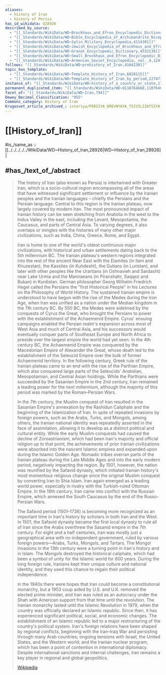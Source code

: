 ```yaml
---
aliases:
  - history of Iran
  - history of Persia
has_id_wikidata: Q28926
described_by_source:
  - "[[_Standards/WikiData/WD~Brockhaus_and_Efron_Encyclopedic_Dictionary,602358]]"
  - "[[_Standards/WikiData/WD~Bible_Encyclopedia_of_Archimandrite_Nicephorus,4086271]]"
  - "[[_Standards/WikiData/WD~Sytin_Military_Encyclopedia,4114391]]"
  - "[[_Standards/WikiData/WD~Jewish_Encyclopedia_of_Brockhaus_and_Efron,4173137]]"
  - "[[_Standards/WikiData/WD~Granat_Encyclopedic_Dictionary,4532138]]"
  - "[[_Standards/WikiData/WD~Small_Brockhaus_and_Efron_Encyclopedic_Dictionary,19180675]]"
  - "[[_Standards/WikiData/WD~Armenian_Soviet_Encyclopedia,_vol._4,124737630]]"
follows: "[[_Standards/WikiData/WD~prehistory_of_Iran,4164230]]"
topic_has_template:
  - "[[_Standards/WikiData/WD~Template_History_of_Iran,6828115]]"
  - "[[_Standards/WikiData/WD~Template_History_of_Iran_by_period,22747378]]"
instance_of: "[[_Standards/WikiData/WD~history_of_a_country_or_state,17544377]]"
permanent_duplicated_item: "[[_Standards/WikiData/WD~Q110764668,110764668]]"
facet_of: "[[_Standards/WikiData/WD~Iran,794]]"
Dewey_Decimal_Classification: "955"
Commons_category: History of Iran
Krugosvet_article_archived_: istoriya/PERSIYA_DREVNYAYA_TSIVILIZATSIYA.html
---
```


# [[History_of_Iran]] 

#is_/same_as :: [[../../../../../WikiData/WD~History_of_Iran,28926|WD~History_of_Iran,28926]] 

## #has_/text_of_/abstract 

> The history of Iran (also known as Persia) is intertwined with Greater Iran, 
> which is a socio-cultural region encompassing all of the areas that have witnessed significant settlement or influence by the Iranian peoples and the Iranian languages – chiefly the Persians and the Persian language. Central to this region is the Iranian plateau, now largely covered by modern Iran. The most pronounced impact of Iranian history can be seen stretching from Anatolia in the west to the Indus Valley in the east, including the Levant, Mesopotamia, the Caucasus, and parts of Central Asia. To varying degrees, it also overlaps or mingles with the histories of many other major civilizations, such as India, China, Greece, Rome, and Egypt.
>
> Iran is home to one of the world's oldest continuous major civilizations, with historical and urban settlements dating back to the 5th millennium BC. The Iranian plateau's western regions integrated into the rest of the ancient Near East with the Elamites (in Ilam and Khuzestan), the Kassites (in Kuhdesht), the Gutians (in Luristan), and later with other peoples like the Urartians (in Oshnavieh and Sardasht) near Lake Urmia and the Mannaeans (in Piranshahr, Saqqez and Bukan) in Kurdistan. German philosopher Georg Wilhelm Friedrich Hegel called the Persians the "first Historical People" in his Lectures on the Philosophy of World History. The sustained Iranian empire is understood to have begun with the rise of the Medes during the Iron Age, when Iran was unified as a nation under the Median kingdom in the 7th century BC. By 550 BC, the Medes were sidelined by the conquests of Cyrus the Great, who brought the Persians to power with the establishment of the Achaemenid Empire. Cyrus' ensuing campaigns enabled the Persian realm's expansion across most of West Asia and much of Central Asia, and his successors would eventually conquer parts of Southeast Europe and North Africa to preside over the largest empire the world had yet seen. In the 4th century BC, the Achaemenid Empire was conquered by the Macedonian Empire of Alexander the Great, whose death led to the establishment of the Seleucid Empire over the bulk of former Achaemenid territory. In the following century, Greek rule of the Iranian plateau came to an end with the rise of the Parthian Empire, which also conquered large parts of the Seleucids' Anatolian, Mesopotamian, and Central Asian holdings. While the Parthians were succeeded by the Sasanian Empire in the 2nd century, Iran remained a leading power for the next millennium, although the majority of this period was marked by the Roman–Persian Wars.
>
> In the 7th century, the Muslim conquest of Iran resulted in the Sasanian Empire's annexation by the Rashidun Caliphate and the beginning of the Islamization of Iran. In spite of repeated invasions by foreign powers, such as the Arabs, Turks, and Mongols, among others, the Iranian national identity was repeatedly asserted in the face of assimilation, allowing it to develop as a distinct political and cultural entity. While the early Muslim conquests had caused the decline of Zoroastrianism, which had been Iran's majority and official religion up to that point, the achievements of prior Iranian civilizations were absorbed into the nascent Islamic empires and expanded upon during the Islamic Golden Age. Nomadic tribes overran parts of the Iranian plateau during the Late Middle Ages and into the early modern period, negatively impacting the region. By 1501, however, the nation was reunified by the Safavid dynasty, which initiated Iranian history's most momentous religious change since the original Muslim conquest by converting Iran to Shia Islam. Iran again emerged as a leading world power, especially in rivalry with the Turkish-ruled Ottoman Empire. In the 19th century, Iran came into conflict with the Russian Empire, which annexed the South Caucasus by the end of the Russo-Persian Wars.
>
> The Safavid period (1501–1736) is becoming more recognized as an important time in Iran's history by scholars in both Iran and the West. In 1501, the Safavid dynasty became the first local dynasty to rule all of Iran since the Arabs overthrew the Sasanid empire in the 7th century. For eight and a half centuries, Iran was mostly just a geographical area with no independent government, ruled by various foreign powers—Arabs, Turks, Mongols, and Tartars. The Mongol invasions in the 13th century were a turning point in Iran's history and in Islam. The Mongols destroyed the historical caliphate, which had been a symbol of unity for the Islamic world for 600 years. During the long foreign rule, Iranians kept their unique culture and national identity, and they used this chance to regain their political independence.
>
> In the 1940s there were hopes that Iran could become a constitutional monarchy, but a 1953 coup aided by U.S. and U.K. removed the elected prime minister, and Iran was ruled as an autocracy under the Shah with American support from that time until the revolution. The Iranian monarchy lasted until the Islamic Revolution in 1979, when the country was officially declared an Islamic republic. Since then, it has experienced significant political, social, and economic changes. The establishment of an Islamic republic led to a major restructuring of the country's political system. Iran's foreign relations have been shaped by regional conflicts, beginning with the Iran–Iraq War and persisting through many Arab countries; ongoing tensions with Israel, the United States, and the Western world; and the Iranian nuclear program, which has been a point of contention in international diplomacy. Despite international sanctions and internal challenges, Iran remains a key player in regional and global geopolitics.
>
> [Wikipedia](https://en.wikipedia.org/wiki/History%20of%20Iran) 

